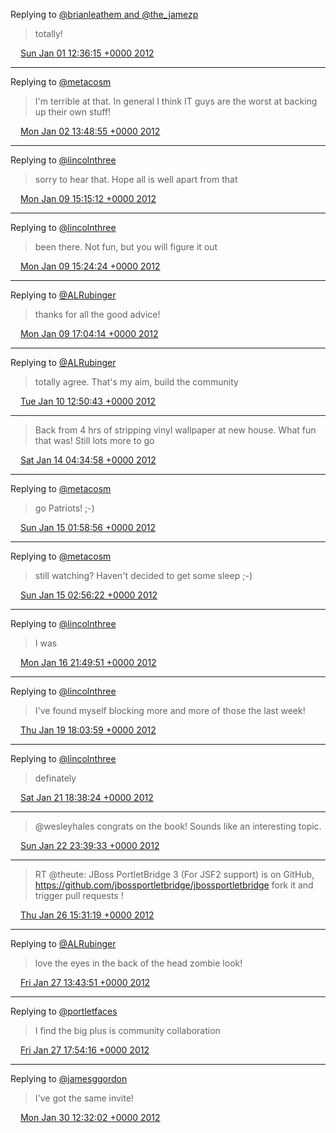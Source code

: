 Replying to [@brianleathem and @the_jamezp](https://twitter.com/brianleathem/status/153392023846649856)

> totally!

<img src="/images/twitter/media/tweet.ico" width="12" /> [Sun Jan 01 12:36:15 +0000 2012](https://twitter.com/kenfinnigan/status/153454488412368896)

----

Replying to [@metacosm](https://twitter.com/metacosm/status/153817671148900353)

> I'm terrible at that. In general I think IT guys are the worst at backing up their own stuff!

<img src="/images/twitter/media/tweet.ico" width="12" /> [Mon Jan 02 13:48:55 +0000 2012](https://twitter.com/kenfinnigan/status/153835161006510080)

----

Replying to [@lincolnthree](https://twitter.com/lincolnthree/status/156387901754716160)

> sorry to hear that. Hope all is well apart from that

<img src="/images/twitter/media/tweet.ico" width="12" /> [Mon Jan 09 15:15:12 +0000 2012](https://twitter.com/kenfinnigan/status/156393591609114624)

----

Replying to [@lincolnthree](https://twitter.com/lincolnthree/status/156394753133518849)

> been there. Not fun, but you will figure it out

<img src="/images/twitter/media/tweet.ico" width="12" /> [Mon Jan 09 15:24:24 +0000 2012](https://twitter.com/kenfinnigan/status/156395907036889089)

----

Replying to [@ALRubinger](https://twitter.com/ALRubinger/status/156420176357752832)

> thanks for all the good advice!

<img src="/images/twitter/media/tweet.ico" width="12" /> [Mon Jan 09 17:04:14 +0000 2012](https://twitter.com/kenfinnigan/status/156421031530209281)

----

Replying to [@ALRubinger](https://twitter.com/ALRubinger/status/156678252939841536)

> totally agree. That's my aim, build the community

<img src="/images/twitter/media/tweet.ico" width="12" /> [Tue Jan 10 12:50:43 +0000 2012](https://twitter.com/kenfinnigan/status/156719618126389248)

----

> Back from 4 hrs of stripping vinyl wallpaper at new house. What fun that was! Still lots more to go

<img src="/images/twitter/media/tweet.ico" width="12" /> [Sat Jan 14 04:34:58 +0000 2012](https://twitter.com/kenfinnigan/status/158044409643024384)

----

Replying to [@metacosm](https://twitter.com/metacosm/status/158360136744841216)

> go Patriots! ;-)

<img src="/images/twitter/media/tweet.ico" width="12" /> [Sun Jan 15 01:58:56 +0000 2012](https://twitter.com/kenfinnigan/status/158367530510065664)

----

Replying to [@metacosm](https://twitter.com/metacosm/status/158380535817838593)

> still watching? Haven't decided to get some sleep ;-)

<img src="/images/twitter/media/tweet.ico" width="12" /> [Sun Jan 15 02:56:22 +0000 2012](https://twitter.com/kenfinnigan/status/158381983641247745)

----

Replying to [@lincolnthree](https://twitter.com/lincolnthree/status/159027797434703873)

> I was

<img src="/images/twitter/media/tweet.ico" width="12" /> [Mon Jan 16 21:49:51 +0000 2012](https://twitter.com/kenfinnigan/status/159029624280596481)

----

Replying to [@lincolnthree](https://twitter.com/lincolnthree/status/160041696250441730)

> I've found myself blocking more and more of those the last week!

<img src="/images/twitter/media/tweet.ico" width="12" /> [Thu Jan 19 18:03:59 +0000 2012](https://twitter.com/kenfinnigan/status/160059946363400194)

----

Replying to [@lincolnthree](https://twitter.com/lincolnthree/status/160776130335485952)

> definately

<img src="/images/twitter/media/tweet.ico" width="12" /> [Sat Jan 21 18:38:24 +0000 2012](https://twitter.com/kenfinnigan/status/160793384036995073)

----

> @wesleyhales congrats on the book! Sounds like an interesting topic.

<img src="/images/twitter/media/tweet.ico" width="12" /> [Sun Jan 22 23:39:33 +0000 2012](https://twitter.com/kenfinnigan/status/161231556969635840)

----

> RT @theute: JBoss PortletBridge 3 (For JSF2 support) is on GitHub, https://github.com/jbossportletbridge/jbossportletbridge fork it and trigger pull requests !

<img src="/images/twitter/media/tweet.ico" width="12" /> [Thu Jan 26 15:31:19 +0000 2012](https://twitter.com/kenfinnigan/status/162558239601463296)

----

Replying to [@ALRubinger](https://twitter.com/ALRubinger/status/162786480475996161)

> love the eyes in the back of the head zombie look!

<img src="/images/twitter/media/tweet.ico" width="12" /> [Fri Jan 27 13:43:51 +0000 2012](https://twitter.com/kenfinnigan/status/162893583601512450)

----

Replying to [@portletfaces](https://twitter.com/liferayfaces/status/162933904381190144)

> I find the big plus is community collaboration

<img src="/images/twitter/media/tweet.ico" width="12" /> [Fri Jan 27 17:54:16 +0000 2012](https://twitter.com/kenfinnigan/status/162956603430146048)

----

Replying to [@jamesggordon](https://twitter.com/jamesggordon/status/163931694401982465)

> I've got the same invite!

<img src="/images/twitter/media/tweet.ico" width="12" /> [Mon Jan 30 12:32:02 +0000 2012](https://twitter.com/kenfinnigan/status/163962673606828033)